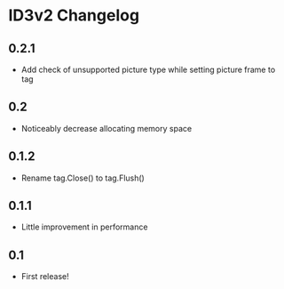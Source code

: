 # ID3v2 Changelog

## 0.2.1
* Add check of unsupported picture type while setting picture frame to tag

## 0.2
* Noticeably decrease allocating memory space

## 0.1.2
* Rename tag.Close() to tag.Flush()

## 0.1.1
* Little improvement in performance

## 0.1
* First release!

